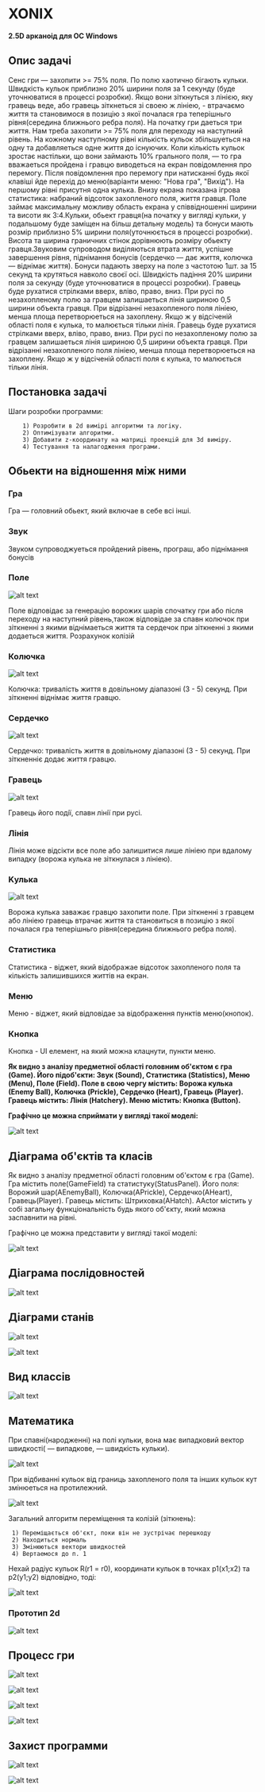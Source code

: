 # XONIX
**2.5D арканоід для ОС Windows**

## Опис задачi
Сенс гри — захопити >= 75% поля. По полю хаотично бігають кульки. Швидкiсть кульок приблизно 20% ширини поля за 1 секунду (буде уточнюватися в процессi розробки). Якщо вони зіткнуться з лінією, яку гравець веде, або гравець зiткнеться зi своею ж лiнiею, - втрачаємо життя та становимося в позицiю з якої почалася гра теперiшньго рiвня(середина ближнього ребра поля). На початку гри даеться три життя. Нам треба захопити >= 75% поля для переходу на наступний рівень. На кожному наступному рiвнi кiлькiсть кульок збiльшуеться на одну та добавляеться одне життя до iснуючих. Коли кiлькiсть кульок зростає настiльки, що вони займають 10% грального поля, — то гра вважаеться пройдена i гравцю виводеться на екран повiдомлення про перемогу. Пiсля повiдомлення про перемогу при натисканнi будь якої клавiшi йде перехiд до меню(варiанти меню: "Нова гра", "Вихiд"). На першому рiвнi присутня одна кулька. Внизу екрана показана ігрова статистика: набраний відсоток захопленого поля, життя гравця. Поле займає максимальну можливу область екрана у спiввiдношеннi ширини та висоти як 3:4.Кульки, обьект гравця(на початку у виглядi кульки, у подальшому буде замiщен на бiльш детальну модель) та бонуси мають розмiр приблизно 5% ширини поля(уточнюється в процессi розробки). Висота та ширина граничних стiнок дорiвнюють розмiру обьекту гравця.Звуковим супроводом виділяються втрата життя, успішне завершення рiвня, пiднiмання бонусiв (сердечко — дає життя, колючка — вiднiмає життя). Бонуси падають зверху на поле з частотою 1шт. за 15 секунд та крутяться навколо своєї оci. Швидкiсть падiння 20% ширини поля за секунду (буде уточнюватися в процессi розробки). Гравець буде рухатися стрiлками вверх, влiво, право, вниз. При русi по незахопленому полю за гравцем залишаеться лiнiя шириною 0,5 ширини объекта гравця. При вiдрiзаннi незахопленого поля лiнiею, менша площа перетворюеться на захоплену. Якщо ж у вiдciченiй областi поля є кулька, то малюється тiльки лiнiя.
Гравець буде рухатися стрiлками вверх, влiво, право, вниз. При русi по незахопленому полю за гравцем залишаеться лiнiя шириною 0,5 ширини объекта гравця. При вiдрiзаннi незахопленого поля лiнiею, менша площа перетворюеться на захоплену. Якщо ж у вiдciченiй областi поля є кулька, то малюється тiльки лiнiя.

## Постановка задачi
Шаги розробки программи:

        1) Розробити в 2d вимiрi алгоритми та логiку.
        2) Оптимiзувати алгоритми.
        3) Добавити z-координату на матрицi проекцiй для 3d вимiру.
        4) Тестування та налагодження програми. 


## Oбьекти на вiдношення мiж ними

### Гра

Гра — головний обьект, який включае в себе всi iншi.

### Звук

Звуком супроводжуеться пройдений рiвень, програш, або пiднiмання бонусiв

### Поле 
![alt text](screenshots/field.jpg "")

Поле  вiдповiдає за генерацiю ворожих шарiв спочатку гри або пiсля переходу на наступний рiвень,також вiдповiдае за спавн колючок при зiткненнi з якими вiднiмаеться життя та сердечок при зiткненнi з якими додаеться життя. Розрахунок колiзiй

### Колючка

![alt text](screenshots/coluchka.jpg "")

Колючка: тривалiсть життя в довiльному дiапазонi (3 - 5) секунд. При зiткненнi вiднiмає життя гравцю.

### Cердечко

![alt text](screenshots/heart.jpg "")

Cердечко: тривалiсть життя в довiльному дiапазонi (3 - 5) секунд. При зiткненнiє додає життя гравцю.

### Гравець

![alt text](screenshots/player.jpg "")

Гравець його подiї, спавн лiнiї при русi.

### Лiнiя

Лiнiя може вiдсiкти все поле або залишитися лише лiнiею при вдалому випадку (ворожа кулька не зiткнулася з лiнiею).

### Kулька 

![alt text](screenshots/ball.jpg "")

Ворожа кулька заважає гравцю захопити поле. При зiткненнi з гравцем або лiнiею гравець втрачає життя та становиться в позицiю з якої почалася гра теперiшньго рiвня(середина ближнього ребра поля).

### Статистика

 Статистика - вiджет, який вiдображае вiдсоток захопленого поля та кiлькiсть залишившихся життiв на екран.

### Меню

Меню - вiджет, який вiдповiдае за вiдображення пунктiв меню(кнопок).

### Кнопка

Кнопка - UI елемент, на який можна клацнути, пункти меню.



**Як видно з аналiзу предметної областi головним об'єктом є гра (Game). Його пiдоб'єкти: Звук (Sound), Статистика (Statistics), Меню (Menu),  Поле (Field). Поле в свою чергу містить: Ворожa кулькa (Enemy Ball), Колючка (Prickle), Cердечко (Heart), Гравець (Player). Гравець містить: Лiнiя (Hatchery). Mеню мiстить: Кнопка (Button).**


**Графiчно це можна сприймати у виглядi такої моделi:**
 
![alt text](screenshots/diagram.jpg "")

## Дiаграма об'єктiв та класiв

Як видно з аналiзу предметної областi головним об'єктом є гра (Game). Гра мiстить поле(GameField) та статистуку(StatusPanel). Його поля: Ворожий шар(AEnemyBall), Колючка(APrickle), Сердечко(AHeart), Гравець(Player). Гравець містить: Штриховка(AHatch). AActor мiстить у собi загальну функцiональнiсть будь якого об'єкту, який можна заспавнити на рiвнi.

Графiчно це можна представити у виглядi такої моделi:
 
![alt text](screenshots/objectDiagram.jpg "")

## Дiаграма послiдовностей

![alt text](screenshots/objectDiagram.jpg "")

## Дiаграми станiв
 
![alt text](screenshots/dgst1.jpg "")
 
![alt text](screenshots/dgst2.jpg "")

## Вид классiв

![alt text](screenshots/class.png "")

## Математика

При спавнi(народженнi) на полi кульки, вона має випадковий вектор швидкостi( — випадкове,   — швидкiсть кульки).

![alt text](screenshots/math0.jpg "")

При вiдбиваннi кульок вiд границь захопленого поля та iнших кульок кут змiнюеться на протилежний.

![alt text](screenshots/math.jpg "")

Загальний алгоритм перемiщення та колiзiй (зiткнень):

     1) Переміщається об'єкт, поки він не зустрічає перешкоду
     2) Находиться нормаль
     3) Змiнюються вектори швидкостей
     4) Вертаемося до п. 1


Нехай радiус кульок R(r1 = r0), координати кульок в точках p1(x1;x2) та p2(y1;y2) вiдповiдно, тодi:


![alt text](screenshots/math2.jpg "")


### Прототип 2d

![alt text](screenshots/prototype.jpg "")

## Процесс гри

![alt text](screenshots/game1.jpg "")

![alt text](screenshots/game2.jpg "")

![alt text](screenshots/game3.jpg "")

![alt text](screenshots/game4.jpg "")

## Захист программи


![alt text](screenshots/save.jpg "")

![alt text](screenshots/safe.jpg "")

